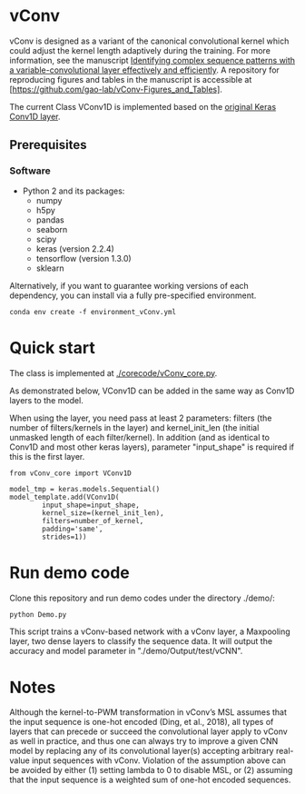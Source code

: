 # vConv

vConv is designed as a variant of the canonical convolutional kernel which could adjust the kernel length adaptively during the training. For more information, see the manuscript [Identifying complex sequence patterns with a variable-convolutional layer effectively and efficiently](https://doi.org/10.1101/508242). A repository for reproducing figures and tables in the manuscript is accessible at [https://github.com/gao-lab/vConv-Figures_and_Tables].

The current Class VConv1D is implemented based on the [original Keras Conv1D layer](https://keras.io/api/layers/convolution_layers/convolution1d/).

## Prerequisites

### Software

- Python 2 and its packages:
  - numpy
  - h5py
  - pandas
  - seaborn
  - scipy
  - keras (version 2.2.4)
  - tensorflow (version 1.3.0)
  - sklearn

Alternatively, if you want to guarantee working versions of each dependency, you can install via a fully pre-specified environment.
```{bash}
conda env create -f environment_vConv.yml
```

# Quick start

The class is implemented at [./corecode/vConv_core.py](/corecode/vConv_core.py).

As demonstrated below, VConv1D can be added in the same way as Conv1D layers to the model.

When using the layer, you need pass at least 2 parameters: filters (the number of filters/kernels in the layer) and kernel_init_len (the initial unmasked length of each filter/kernel). In addition (and as identical to Conv1D and most other keras layers), parameter "input_shape" is required if this is the first layer.

```{python}
from vConv_core import VConv1D

model_tmp = keras.models.Sequential()
model_template.add(VConv1D(
        input_shape=input_shape,
        kernel_size=(kernel_init_len),
        filters=number_of_kernel,
        padding='same',
        strides=1))
```

# Run demo code

Clone this repository and run demo codes under the directory ./demo/:

```{bash}
python Demo.py
```
This script trains a vConv-based network with a vConv layer, a Maxpooling layer, two dense layers to classify the sequence data.
It will output the accuracy and model parameter in "./demo/Output/test/vCNN".

# Notes

Although the kernel-to-PWM transformation in vConv’s MSL assumes that the input sequence is one-hot encoded (Ding, et al., 2018), all types of layers that can precede or succeed the convolutional layer apply to vConv as well in practice, and thus one can always try to improve a given CNN model by replacing any of its convolutional layer(s) accepting arbitrary real-value input sequences with vConv. Violation of the assumption above can be avoided by either (1) setting lambda to 0 to disable MSL, or (2) assuming that the input sequence is a weighted sum of one-hot encoded sequences.
